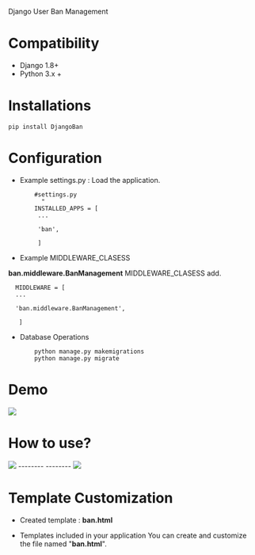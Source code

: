 Django User Ban Management

# Compatibility

* Django 1.8+
* Python 3.x +

# Installations

    pip install DjangoBan

# Configuration

* Example settings.py : Load the application.
        
          #settings.py
            "
          INSTALLED_APPS = [
           ...
           
           'ban',
           
           ]
       
* Example MIDDLEWARE_CLASESS

**ban.middleware.BanManagement**  MIDDLEWARE_CLASESS add.
    
      MIDDLEWARE = [
      ...
        
      'ban.middleware.BanManagement',
        
       ]


* Database Operations

          python manage.py makemigrations
          python manage.py migrate


# Demo

<img src="http://image.prntscr.com/image/ab5fbfb89d7a4ffb9f51f37818ebeea6.png"/>


# How to use?

<img src="http://image.prntscr.com/image/180286313dcd46c28067735d18f5cbc6.png"/>
--------
--------

<img src="http://image.prntscr.com/image/22d7d44c180f4daeaf20f1b6c31fd598.png"/>

# Template Customization

* Created template : **ban.html**

* Templates included in your application You can create and customize the file named "**ban.html**".
